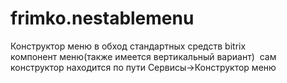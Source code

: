 # frimko.nestablemenu
Конструктор меню в обход стандартных средств bitrix
<br>
компонент меню(также имеется вертикальный вариант)
<img  border="0" alt="" id="header_logo" src="http://dl1.joxi.net/drive/0010/2021/714725/151020/f5947825c1.jpg">
сам конструктор находится по пути Сервисы->Конструктор меню
<img  border="0" alt="" id="header_logo" src="http://ipic.su/img/img7/fs/sort.1445355688.gif">

